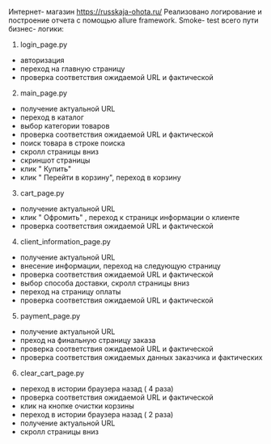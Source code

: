   Интернет- магазин https://russkaja-ohota.ru/
  Реализовано логирование и построение отчета с помощью allure framework.
  Smoke- test всего пути бизнес- логики:
   1. login_page.py
   - авторизация
   - переход на главную страницу
   - проверка соответствия ожидаемой URL и фактической
   
   2. main_page.py
   - получение актуальной URL
   - переход в каталог
   - выбор категории товаров
   - проверка соответствия ожидаемой URL и фактической
   - поиск товара в строке поиска
   - скролл страницы вниз
   - скриншот страницы
   - клик " Купить"
   - клик " Перейти в корзину", переход в корзину
   
   3. cart_page.py
   - получение актуальной URL
   - клик " Офромить" , переход к страницк информации о клиенте
   - проверка соответствия ожидаемой URL и фактической
   
   4. client_information_page.py
   - получение актуальной URL
   - внесение информации, переход на следующую страницу
   - проверка соответствия ожидаемой URL и фактической
   - выбор способа доставки, скролл страницы вниз
   - переход на страницу оплаты
   - проверка соответствия ожидаемой URL и фактической
   
   5. payment_page.py
   - получение актуальной URL
   - преход на финальную страницу заказа
   - проверка соответствия ожидаемой URL и фактической
   - проверка соответствия ожидаемых данных заказчика и фактических
   
   6. clear_cart_page.py
   - переход в истории браузера назад ( 4 раза)
   - проверка соответствия ожидаемой URL и фактической
   - клик на кнопке очистки корзины
   - переход в истории браузера назад ( 2 раза)
   - получение актуальной URL
   - скролл страницы вниз
